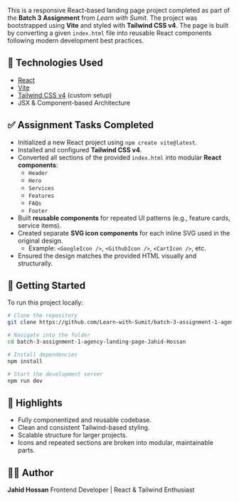 This is a responsive React-based landing page project completed as part of the **Batch 3 Assignment** from _Learn with Sumit_. The project was bootstrapped using **Vite** and styled with **Tailwind CSS v4**. The page is built by converting a given `index.html` file into reusable React components following modern development best practices.

## 🔧 Technologies Used

- [React](https://reactjs.org/)
- [Vite](https://vitejs.dev/)
- [Tailwind CSS v4](https://tailwindcss.com/docs/installation) (custom setup)
- JSX & Component-based Architecture

## ✅ Assignment Tasks Completed

- Initialized a new React project using `npm create vite@latest`.
- Installed and configured **Tailwind CSS v4**.
- Converted all sections of the provided `index.html` into modular **React components**:
  - `Header`
  - `Hero`
  - `Services`
  - `Features`
  - `FAQs`
  - `Footer`
- Built **reusable components** for repeated UI patterns (e.g., feature cards, service items).
- Created separate **SVG icon components** for each inline SVG used in the original design.
  - Example: `<GoogleIcon />`, `<GithubIcon />`, `<CartIcon />`, etc.
- Ensured the design matches the provided HTML visually and structurally.


## 🚀 Getting Started

To run this project locally:

```bash
# Clone the repository
git clone https://github.com/Learn-with-Sumit/batch-3-assignment-1-agency-landing-page-Jahid-Hossan.git

# Navigate into the folder
cd batch-3-assignment-1-agency-landing-page-Jahid-Hossan

# Install dependencies
npm install

# Start the development server
npm run dev
```

## 🧩 Highlights

* Fully componentized and reusable codebase.
* Clean and consistent Tailwind-based styling.
* Scalable structure for larger projects.
* Icons and repeated sections are broken into modular, maintainable parts.

## 👨‍💻 Author

**Jahid Hossan**
Frontend Developer | React & Tailwind Enthusiast